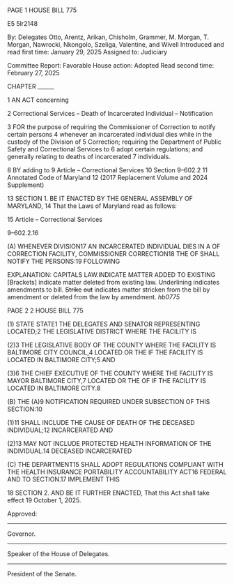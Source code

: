PAGE 1
HOUSE BILL 775

E5 5lr2148

By: Delegates Otto, Arentz, Arikan, Chisholm, Grammer, M. Morgan, T. Morgan,
Nawrocki, Nkongolo, Szeliga, Valentine, and Wivell
Introduced and read first time: January 29, 2025
Assigned to: Judiciary

Committee Report: Favorable
House action: Adopted
Read second time: February 27, 2025

CHAPTER ______

1 AN ACT concerning

2 Correctional Services – Death of Incarcerated Individual – Notification

3 FOR the purpose of requiring the Commissioner of Correction to notify certain persons
4 whenever an incarcerated individual dies while in the custody of the Division of
5 Correction; requiring the Department of Public Safety and Correctional Services to
6 adopt certain regulations; and generally relating to deaths of incarcerated
7 individuals.

8 BY adding to
9 Article – Correctional Services
10 Section 9–602.2
11 Annotated Code of Maryland
12 (2017 Replacement Volume and 2024 Supplement)

13 SECTION 1. BE IT ENACTED BY THE GENERAL ASSEMBLY OF MARYLAND,
14 That the Laws of Maryland read as follows:

15 Article – Correctional Services

9–602.2.16

(A) WHENEVER DIVISION17 AN INCARCERATED INDIVIDUAL DIES IN A OF
CORRECTION FACILITY, COMMISSIONER CORRECTION18 THE OF SHALL NOTIFY THE
PERSONS:19 FOLLOWING

EXPLANATION: CAPITALS LAW.INDICATE MATTER ADDED TO EXISTING
[Brackets] indicate matter deleted from existing law.
Underlining indicates amendments to bill.
~~Strike~~ ~~out~~ indicates matter stricken from the bill by amendment or deleted from the law by
amendment. *hb0775*

PAGE 2
2 HOUSE BILL 775

(1) STATE STATE1 THE DELEGATES AND SENATOR REPRESENTING
LOCATED;2 THE LEGISLATIVE DISTRICT WHERE THE FACILITY IS

(2)3 THE LEGISLATIVE BODY OF THE COUNTY WHERE THE FACILITY IS
BALTIMORE CITY COUNCIL,4 LOCATED OR THE IF THE FACILITY IS LOCATED IN
BALTIMORE CITY;5 AND

(3)6 THE CHIEF EXECUTIVE OF THE COUNTY WHERE THE FACILITY IS
MAYOR BALTIMORE CITY,7 LOCATED OR THE OF IF THE FACILITY IS LOCATED IN
BALTIMORE CITY.8

(B) THE (A)9 NOTIFICATION REQUIRED UNDER SUBSECTION OF THIS
SECTION:10

(1)11 SHALL INCLUDE THE CAUSE OF DEATH OF THE DECEASED
INDIVIDUAL;12 INCARCERATED AND

(2)13 MAY NOT INCLUDE PROTECTED HEALTH INFORMATION OF THE
INDIVIDUAL.14 DECEASED INCARCERATED

(C) THE DEPARTMENT15 SHALL ADOPT REGULATIONS COMPLIANT WITH THE
HEALTH INSURANCE PORTABILITY ACCOUNTABILITY ACT16 FEDERAL AND TO
SECTION.17 IMPLEMENT THIS

18 SECTION 2. AND BE IT FURTHER ENACTED, That this Act shall take effect
19 October 1, 2025.

Approved:

________________________________________________________________________________
Governor.

________________________________________________________________________________
Speaker of the House of Delegates.

________________________________________________________________________________
President of the Senate.